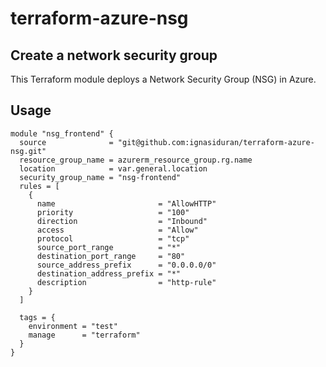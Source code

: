 # terraform-azure-nsg

## Create a network security group

This Terraform module deploys a Network Security Group (NSG) in Azure.

## Usage 


```hcl
module "nsg_frontend" {
  source              = "git@github.com:ignasiduran/terraform-azure-nsg.git"
  resource_group_name = azurerm_resource_group.rg.name
  location            = var.general.location
  security_group_name = "nsg-frontend"
  rules = [
    {
      name                       = "AllowHTTP"
      priority                   = "100"
      direction                  = "Inbound"
      access                     = "Allow"
      protocol                   = "tcp"
      source_port_range          = "*"
      destination_port_range     = "80"
      source_address_prefix      = "0.0.0.0/0"
      destination_address_prefix = "*"
      description                = "http-rule"
    }
  ]

  tags = {
    environment = "test"
    manage      = "terraform"
  }
}
```
